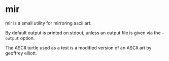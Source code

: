 # mir
mir is a small utility for mirroring ascii art.

By default output is printed on stdout, unless an output file is given via the `-output` option.

The ASCII turtle used as a test is a modified version of an ASCII art by geoffrey elliott.